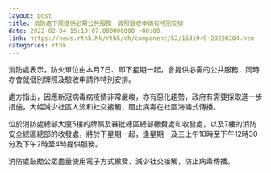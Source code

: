 ```yaml
---
layout: post
title: 消防處下周提供必需公共服務　牌照驗收申請有特別安排
date: 2022-02-04 15:10:07.000000000 +08:00
link: https://news.rthk.hk/rthk/ch/component/k2/1631949-20220204.htm
categories: rthk
---
```


消防處表示，防火單位由本月7日、即下星期一起，會提供必需的公共服務，同時亦會就個別牌照及驗收申請作特別安排。

處方指出，因應新冠病毒病疫情非常嚴峻，亦有惡化趨勢，政府有需要採取進一步措施，大幅減少社區人流和社交接觸，阻止病毒在社區海嘯式傳播。

位於消防處總部大廈5樓的牌照及審批總區總部繳費處和收發處，以及7樓的消防安全總區總部的收發處，將於下星期一起，逢星期一及三上午10時至下午12時30分及下午2時至4時提供服務。

消防處鼓勵公眾盡量使用電子方式繳費，減少社交接觸，防止病毒傳播。
